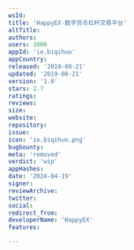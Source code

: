 ```yaml
---
wsId: 
title: 'HappyEX-数字货币杠杆交易平台'
altTitle: 
authors: 
users: 1000
appId: 'io.biqihuo'
appCountry: 
released: '2019-08-21'
updated: '2019-08-21'
version: '1.0'
stars: 2.7
ratings: 
reviews: 
size: 
website: 
repository: 
issue: 
icon: 'io.biqihuo.png'
bugbounty: 
meta: 'removed'
verdict: 'wip'
appHashes: 
date: '2024-04-19'
signer: 
reviewArchive: 
twitter: 
social: 
redirect_from: 
developerName: 'HappyEX'
features: 

---
```


